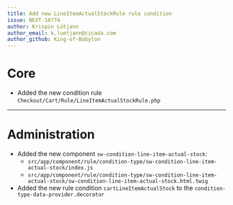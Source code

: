 ```yaml
---
title: Add new LineItemActualStockRule rule condition
issue: NEXT-18774
author: Krispin Lütjann
author_email: k.luetjann@cicada.com
author_github: King-of-Babylon
---
```

# Core
* Added the new condition rule `Checkout/Cart/Rule/LineItemActualStockRule.php`
___
# Administration
*  Added the new component `sw-condition-line-item-actual-stock`:
    * `src/app/component/rule/condition-type/sw-condition-line-item-actual-stock/index.js`
    * `src/app/component/rule/condition-type/sw-condition-line-item-actual-stock/sw-condition-line-item-actual-stock.html.twig`
* Added the new rule condition `cartLineItemActualStock` to the `condition-type-data-provider.decorator`
